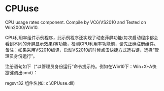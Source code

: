 # CPUuse

 CPU usage rates component. Compile by VC6/VS2010 and Tested on Win2000/Win10.


 CPU利用率组件示例程序，此示例程序还实现了动态菲屏功能(每次启动程序都会看到不同的菲屏显示效果)等功能，检测CPU利用率功能前，请先正确注册组件。备注：如果采用VS2010编译，启动VS2010的时候点击快捷方式选右键，选择“管理员身份运行”。

 注册语句如下（“以管理员身份运行”命令提示符。例如在Win10下：Win+X+A快捷键调出cmd）：
   
   regsvr32 组件名(如: c:\\CPUuse.dll)
   


